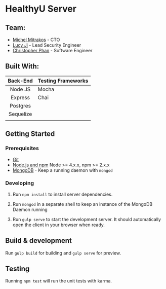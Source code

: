 # HealthyU Server

## Team:
- [Michel Mitrakos](https://www.michaelmitrakos.com) - CTO
- [Lucy Ji](https://www.github.com/lucyji1000) - Lead Security Engineer
- [Christopher Phan](https://github.com/cpp3) - Software Engineer

## Built With:
| Back-End     | Testing Frameworks  |
|:------------:|:--------------------|
| Node JS      | Mocha               |
| Express      | Chai                |
| Postgres     |                     |
| Sequelize    |                     |
|              |                     |

## Getting Started

### Prerequisites

- [Git](https://git-scm.com/)
- [Node.js and npm](nodejs.org) Node >= 4.x.x, npm >= 2.x.x
- [MongoDB](https://www.mongodb.org/) - Keep a running daemon with `mongod`

### Developing

1. Run `npm install` to install server dependencies.

2. Run `mongod` in a separate shell to keep an instance of the MongoDB Daemon running

3. Run `gulp serve` to start the development server. It should automatically open the client in your browser when ready.

## Build & development

Run `gulp build` for building and `gulp serve` for preview.

## Testing

Running `npm test` will run the unit tests with karma.
